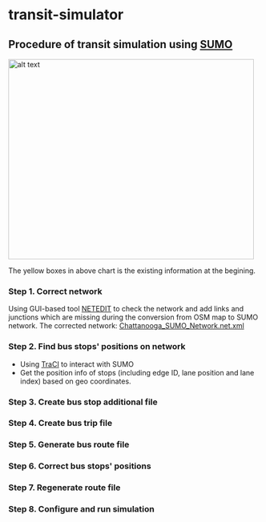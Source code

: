 # transit-simulator

## Procedure of transit simulation using [SUMO](https://sumo.dlr.de/docs/index.html)

<img src="https://github.com/hdemma/transit-simulator/blob/master/images/Procedure.png" alt="alt text" width="490" height="400">

The yellow boxes in above chart is the existing information at the begining.

### Step 1. Correct network
Using GUI-based tool [NETEDIT](https://sumo.dlr.de/docs/netedit.html) to check the network and add links and junctions which are missing during the conversion from OSM map to SUMO network.
The corrected network: [Chattanooga_SUMO_Network.net.xml](https://github.com/hdemma/transit-simulator/tree/master/SUMO_simulation)

### Step 2. Find bus stops' positions on network
* Using [TraCI](https://sumo.dlr.de/docs/TraCI.html) to interact with SUMO
* Get the position info of stops (including edge ID, lane position and lane index) based on geo coordinates.

### Step 3. Create bus stop additional file

### Step 4. Create bus trip file

### Step 5. Generate bus route file

### Step 6. Correct bus stops' positions

### Step 7. Regenerate route file

### Step 8. Configure and run simulation


